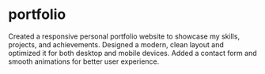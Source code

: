 # portfolio
Created a responsive personal portfolio website to showcase my skills, projects, and achievements. Designed a modern, clean layout and optimized it for both desktop and mobile devices. Added a contact form and smooth animations for better user experience.
